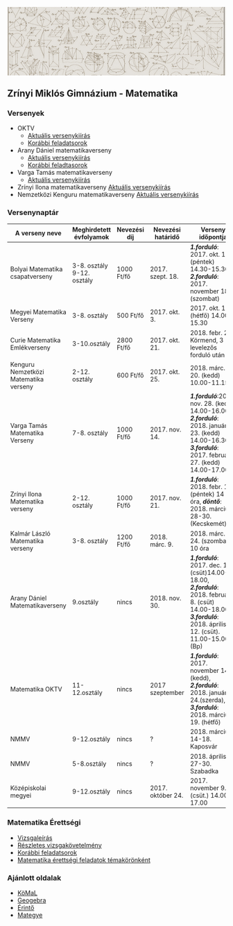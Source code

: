 <p><img src="./dokumentumok/kezdokep.png" align="middle"> </p>

## Zrínyi Miklós Gimnázium  - Matematika

### Versenyek

- OKTV
  - [Aktuális versenykiírás](https://www.oktatas.hu/pub_bin/dload/kozoktatas/tanulmanyi_versenyek/oktv/oktv2017_2018_vk/119_matematika_1718.pdf)
  - [Korábbi feladatsorok](https://www.oktatas.hu/kozneveles/tanulmanyi_versenyek/oktv_kereteben/versenyfeladatok_javitasi_utmutatok)
- Arany Dániel matematikaverseny
  - [Aktuális versenykiírás](http://www.bolyai.hu/AD_2017_2018_versenykiiras.pdf)
  - [Korábbi feladtasorok](http://www.bolyai.hu/aranydaniel.htm)
- Varga Tamás matematikaverseny
  - [Aktuális versenykiírás](http://www.mategye.hu/download/varga/kiiras_2018.pdf)
- Zrínyi Ilona matematikaverseny
     [Aktuális versenykiírás](http://www.mategye.hu/download/zrinyi/kiiras_2018.pdf)
- Nemzetközi Kenguru matematikaverseny
     [Aktuális versenykiírás](https://zalamat.hu/)

### Versenynaptár

| A verseny neve                        | Meghirdetett évfolyamok    | Nevezési díj | Nevezési határidő | Verseny időpontja                                                                                                                                     |
|---------------------------------------|----------------------------|--------------|-------------------|-------------------------------------------------------------------------------------------------------------------------------------------------------|
| Bolyai Matematika csapatverseny       | 3-8. osztály 9-12. osztály | 1000 Ft/fő   | 2017. szept. 18.  | ***1.forduló***: 2017. okt. 13. (péntek) 14.30-15.30, ***2.forduló***: 2017. november 18. (szombat)                                                             |
| Megyei Matematika Verseny             | 3-8. osztály               | 500 Ft/fő    | 2017. okt. 3.     | 2017. okt. 16. (hétfő) 14.00-15.30                                                                                                                    |
| Curie Matematika Emlékverseny         | 3-10.osztály               | 2800 Ft/fő   | 2017. okt. 21.    | 2018. febr. 2. Körmend, 3 levelezős forduló után                                                                                                      |
| Kenguru Nemzetközi Matematika verseny | 2-12. osztály              | 600 Ft/fő    | 2017. okt. 25.    | 2018. márc. 20. (kedd) 10.00-11.15                                                                                                                    |
| Varga Tamás Matematika Verseny        | 7-8. osztály               | 1000 Ft/fő   | 2017. nov. 14.    | ***1.forduló***:2017. nov. 28. (kedd) 14.00-16.00, ***2.forduló***: 2018. január 23. (kedd) 14.00-16.30, ***3.forduló***: 2017. február 27. (kedd) 14.00-17.00       |
| Zrínyi Ilona Matematika verseny       | 2-12. osztály              | 1000 Ft/fő   | 2017. nov. 21.    | ***1.forduló***: 2018. febr. 16. (péntek) 14 óra, ***döntő***: 2018. március 28-30.(Kecskemét)                                                                   |
| Kalmár László Matematika verseny      | 3-8. osztály               | 1200 Ft/fő   | 2018. márc. 9.    | 2018. márc. 24. (szombat) 10 óra                                                                                                                      |
| Arany Dániel Matematikaverseny        | 9.osztály                  | nincs        | 2018. nov. 30.    | ***1.forduló***: 2017. dec. 14. (csüt)14.00-18.00, ***2.forduló***: 2018. február 8. (csüt) 14.00-18.00, ***3.forduló***: 2018. április 12. (csüt). 11.00-15.00 (Bp) |
| Matematika OKTV                       | 11-12.osztály              | nincs        | 2017 szeptember   | ***1.forduló***: 2017. november 14.(kedd), ***2.forduló***: 2018. január 24.(szerda), ***3.forduló***: 2018. március 19. (hétfő)                                      |
| NMMV                                  | 9-12.osztály               | nincs        | ?                 | 2018. március 14-18. Kaposvár                                                                                                                         |
| NMMV                                  | 5-8.osztály                | nincs        | ?                 | 2018. április 27-30. Szabadka                                                                                                                         |
| Középiskolai megyei                   | 9-12.osztály               | nincs        | 2017. október 24. | 2017. november 9. (csüt.) 14.00-17.00                                                                                                                 |


### Matematika Érettségi

- [Vizsgaleírás](https://www.oktatas.hu/pub_bin/dload/kozoktatas/erettsegi/vizsgakovetelmenyek2017/matematika_vl_2017.pdf)
- [Részletes vizsgakövetelmény](https://www.oktatas.hu/pub_bin/dload/kozoktatas/erettsegi/vizsgakovetelmenyek2017/matematika_vk_2017.pdf)
- [Korábbi feladatsorok]( https://www.oktatas.hu/kozneveles/erettsegi/feladatsorok_vizsgatargyankent/!DARI_ErettsegiFeladatsorok/oh.php?id=erett_ut_reszlet)
- [Matematika érettségi feladatok témakörönként]( http://www.studiumgenerale.hu/hu-Hu/erettsegik-temakor-szerint)

### Ajánlott oldalak
  - [KöMaL](https://www.komal.hu/info/bemutatkozas.h.shtml) 
  - [Geogebra](https://www.geogebra.org/?lang=hu)
  - [Érintő](http://www.ematlap.hu/)
  - [Mategye]( http://www.mategye.hu/)
